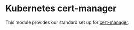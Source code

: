 # Kubernetes cert-manager

This module provides our standard set up for [cert-manager](https://cert-manager.io/).
